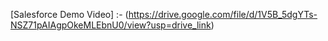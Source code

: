[Salesforce Demo Video] :-
(https://drive.google.com/file/d/1V5B_5dgYTs-NSZ71pAIAgpOkeMLEbnU0/view?usp=drive_link)
